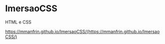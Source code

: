 # ImersaoCSS
HTML e CSS

https://mmanfrin.github.io/ImersaoCSS/(https://mmanfrin.github.io/ImersaoCSS/)
